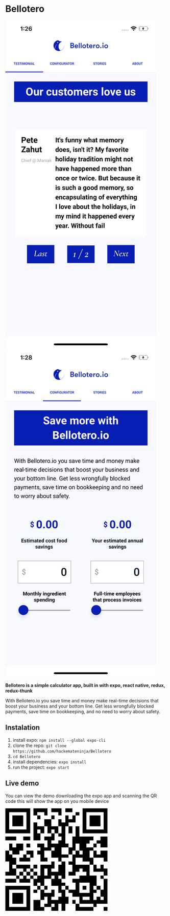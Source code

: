 # Bellotero

![QR](./assets/testimonial.png)
![QR](./assets/calculator.png)

**Bellotero is a simple calculator app, built in with expo, react native, redux, redux-thunk**

With Bellotero.io you save time and money make real-time decisions that boost your business and your bottom line. Get less wrongfully blocked payments, save time on bookkeeping, and no need to worry about safety.

## Instalation
1. install expo: `npm install --global expo-cli`
2. clone the repo: `git clone https://github.com/hackemateninja/Bellotero`
3. `cd Bellotero`
4. install dependencies: `expo install`
5. run the project: `expo start`

## Live demo

You can view the demo downloading the expo app and scanning the QR code
this will show the app on you mobile device

![QR](./assets/qr.png)


